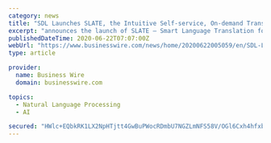 ```yaml
---
category: news
title: "SDL Launches SLATE, the Intuitive Self-service, On-demand Translation Service Built for Business"
excerpt: "announces the launch of SLATE – Smart Language Translation for the Enterprise – its new self-service platform that delivers a truly transformed experience in online translation. Professionals ..."
publishedDateTime: 2020-06-22T07:07:00Z
webUrl: "https://www.businesswire.com/news/home/20200622005059/en/SDL-Launches-SLATE-Intuitive-Self-service-On-demand-Translation"
type: article

provider:
  name: Business Wire
  domain: businesswire.com

topics:
  - Natural Language Processing
  - AI

secured: "HWlc+EQbkRK1LX2NpHTjtt4GwBuPWocRDmbU7NGZLmNFS58V/OGl6Cxh4hfxb3S5D3gglHHsxoGK8KC4M8p+rT7QWgT60kH7QHpg4Mf+TKmLIWjxpX0NKgPnep8BXDX0HFC4Du3FtJPHRjeIjWzaH76THxFwCQ5cUaCS0ksElEmys/YJ+d/Zsr7AaWGrsJTMQttVruUox17oZmRTiqXWfq9ed+/IruM0kRO8cw9W4CyCUKHMNMmOkCZXJimyuwbHplUtmfnR6LYslCF9XwEdjnH4CC73lY9sKe5QQ6Vbk+ZafduhnzH8Sqc3la/CcHJTxH3bv9M6AUJyrCNHDEApAg==;tLFHEsx5cpKT1s6768i5wA=="
---
```


